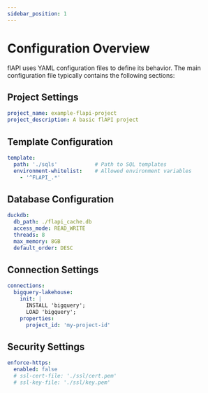```yaml
---
sidebar_position: 1
---
```


# Configuration Overview

flAPI uses YAML configuration files to define its behavior. The main configuration file typically contains the following sections:

## Project Settings
```yaml
project_name: example-flapi-project
project_description: A basic flAPI project
```

## Template Configuration
```yaml
template:
  path: './sqls'            # Path to SQL templates
  environment-whitelist:    # Allowed environment variables
    - '^FLAPI_.*'
```

## Database Configuration
```yaml
duckdb:
  db_path: ./flapi_cache.db
  access_mode: READ_WRITE
  threads: 8
  max_memory: 8GB
  default_order: DESC
```

## Connection Settings
```yaml
connections:
  bigquery-lakehouse:
    init: |
      INSTALL 'bigquery';
      LOAD 'bigquery';
    properties:
      project_id: 'my-project-id'
```

## Security Settings
```yaml
enforce-https:
  enabled: false
  # ssl-cert-file: './ssl/cert.pem'
  # ssl-key-file: './ssl/key.pem'
``` 
